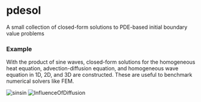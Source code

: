 # pdesol
A small collection of closed-form solutions to PDE-based initial boundary value problems

### Example
With the product of sine waves, closed-form solutions for the homogeneous heat equation, advection-diffusion equation, and homogeneous wave equation in 1D, 2D, and 3D are constructed. These are useful to benchmark numerical solvers like FEM.  

![sinsin](https://user-images.githubusercontent.com/84030635/210361629-0d7b63f3-f9c7-4ff5-a562-35db4a8ae18f.png)
![InfluenceOfDiffusion](https://user-images.githubusercontent.com/84030635/236828060-78e4c5f2-146e-45d1-9136-ff4917ba35c5.png)

